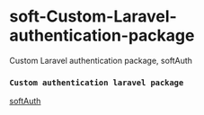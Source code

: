 # soft-Custom-Laravel-authentication-package
Custom Laravel authentication package, softAuth
### ``` Custom authentication laravel package ```
[softAuth](https://virgool.io/@mehdi.mahammadi/%D8%A7%D8%AD%D8%B1%D8%A7%D8%B2-%D9%87%D9%88%DB%8C%D8%AA-%D9%84%D8%A7%D8%B1%D8%A7%D9%88%D9%84-laravel-authenticate-bqalbajow2yo)
